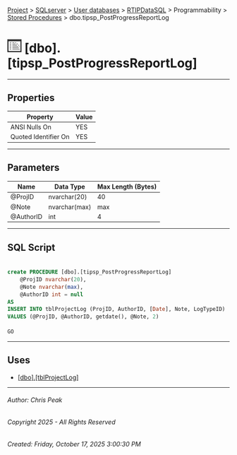 #### 

[Project](../../../../../index.md) > [SQLserver](../../../../index.md) > [User databases](../../../index.md) > [RTIPDataSQL](../../index.md) > Programmability > [Stored Procedures](Stored_Procedures.md) > dbo.tipsp_PostProgressReportLog

# ![Stored Procedures](../../../../../Images/StoredProcedure32.png) [dbo].[tipsp_PostProgressReportLog]

---

## <a name="#properties"></a>Properties

| Property | Value |
|---|---|
| ANSI Nulls On | YES |
| Quoted Identifier On | YES |


---

## <a name="#parameters"></a>Parameters

| Name | Data Type | Max Length (Bytes) |
|---|---|---|
| @ProjID | nvarchar(20) | 40 |
| @Note | nvarchar(max) | max |
| @AuthorID | int | 4 |


---

## <a name="#sqlscript"></a>SQL Script

```sql

create PROCEDURE [dbo].[tipsp_PostProgressReportLog] 
	@ProjID nvarchar(20), 
	@Note nvarchar(max),
	@AuthorID int = null
AS
INSERT INTO tblProjectLog (ProjID, AuthorID, [Date], Note, LogTypeID)
VALUES (@ProjID, @AuthorID, getdate(), @Note, 2)

GO

```


---

## <a name="#uses"></a>Uses

* [[dbo].[tblProjectLog]](../../Tables/dbo_tblProjectLog.md)


---

###### Author:  Chris Peak

###### Copyright 2025 - All Rights Reserved

###### Created: Friday, October 17, 2025 3:00:30 PM

